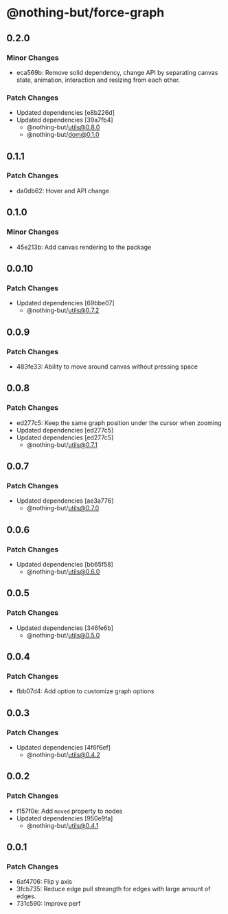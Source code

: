 # @nothing-but/force-graph

## 0.2.0

### Minor Changes

-   eca569b: Remove solid dependency, change API by separating canvas state, animation, interaction and resizing from each other.

### Patch Changes

-   Updated dependencies [e8b226d]
-   Updated dependencies [39a7fb4]
    -   @nothing-but/utils@0.8.0
    -   @nothing-but/dom@0.1.0

## 0.1.1

### Patch Changes

-   da0db62: Hover and API change

## 0.1.0

### Minor Changes

-   45e213b: Add canvas rendering to the package

## 0.0.10

### Patch Changes

-   Updated dependencies [69bbe07]
    -   @nothing-but/utils@0.7.2

## 0.0.9

### Patch Changes

-   483fe33: Ability to move around canvas without pressing space

## 0.0.8

### Patch Changes

-   ed277c5: Keep the same graph position under the cursor when zooming
-   Updated dependencies [ed277c5]
-   Updated dependencies [ed277c5]
    -   @nothing-but/utils@0.7.1

## 0.0.7

### Patch Changes

-   Updated dependencies [ae3a776]
    -   @nothing-but/utils@0.7.0

## 0.0.6

### Patch Changes

-   Updated dependencies [bb65f58]
    -   @nothing-but/utils@0.6.0

## 0.0.5

### Patch Changes

-   Updated dependencies [346fe6b]
    -   @nothing-but/utils@0.5.0

## 0.0.4

### Patch Changes

-   fbb07d4: Add option to customize graph options

## 0.0.3

### Patch Changes

-   Updated dependencies [4f6f6ef]
    -   @nothing-but/utils@0.4.2

## 0.0.2

### Patch Changes

-   f157f0e: Add `moved` property to nodes
-   Updated dependencies [950e9fa]
    -   @nothing-but/utils@0.4.1

## 0.0.1

### Patch Changes

-   6af4706: Flip y axis
-   3fcb735: Reduce edge pull streangth for edges with large amount of edges.
-   731c590: Improve perf
